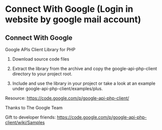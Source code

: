 Connect With Google (Login in website by google mail account)
===================

Connect With Google
---------------------

Google APIs Client Library for PHP

1) Download source code files

2) Extract the library from the archive and copy the google-api-php-client directory to your project root.

3) Include and use the library in your project or take a look at an example under google-api-php-client/examples/plus. 

Resource: https://code.google.com/p/google-api-php-client/

Thanks to The Google Team

Gift to developer friends: https://code.google.com/p/google-api-php-client/wiki/Samples

